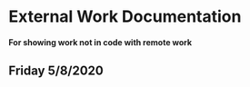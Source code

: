 # External Work Documentation
#### For showing work not in code with remote work

## Friday 5/8/2020